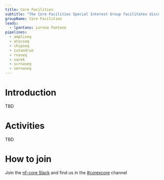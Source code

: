 ```yaml
---
title: Core Facilities
subtitle: "The Core Facilities Special Interest Group facilitates discussions and knowledge sharing for professionals working in Bioinformatics Core Facilities and HPC administration teams within research institutes and groups."
groupName: Core Facilities
leads:
  - lpantano: Lorena Pantano
pipelines:
  - ampliseq
  - atacseq
  - chipseq
  - cutandrun
  - rnaseq
  - sarek
  - scrnaseq
  - smrnaseq
---
```


# Introduction

TBD

# Activities

TBD

# How to join

Join the [nf-core Slack](/join#slack) and find us in the [#corexcore](https://nfcore.slack.com/archives/C08J1R63EUQ) channel
